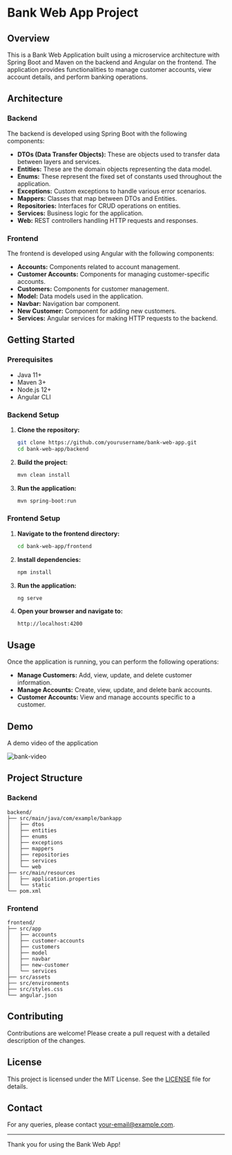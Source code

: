 # Bank Web App Project

## Overview

This is a Bank Web Application built using a microservice architecture with Spring Boot and Maven on the backend and Angular on the frontend. The application provides functionalities to manage customer accounts, view account details, and perform banking operations.

## Architecture

### Backend
The backend is developed using Spring Boot with the following components:

- **DTOs (Data Transfer Objects):** These are objects used to transfer data between layers and services.
- **Entities:** These are the domain objects representing the data model.
- **Enums:** These represent the fixed set of constants used throughout the application.
- **Exceptions:** Custom exceptions to handle various error scenarios.
- **Mappers:** Classes that map between DTOs and Entities.
- **Repositories:** Interfaces for CRUD operations on entities.
- **Services:** Business logic for the application.
- **Web:** REST controllers handling HTTP requests and responses.

### Frontend
The frontend is developed using Angular with the following components:

- **Accounts:** Components related to account management.
- **Customer Accounts:** Components for managing customer-specific accounts.
- **Customers:** Components for customer management.
- **Model:** Data models used in the application.
- **Navbar:** Navigation bar component.
- **New Customer:** Component for adding new customers.
- **Services:** Angular services for making HTTP requests to the backend.

## Getting Started

### Prerequisites

- Java 11+
- Maven 3+
- Node.js 12+
- Angular CLI

### Backend Setup

1. **Clone the repository:**
    ```bash
    git clone https://github.com/yourusername/bank-web-app.git
    cd bank-web-app/backend
    ```

2. **Build the project:**
    ```bash
    mvn clean install
    ```

3. **Run the application:**
    ```bash
    mvn spring-boot:run
    ```

### Frontend Setup

1. **Navigate to the frontend directory:**
    ```bash
    cd bank-web-app/frontend
    ```

2. **Install dependencies:**
    ```bash
    npm install
    ```

3. **Run the application:**
    ```bash
    ng serve
    ```

4. **Open your browser and navigate to:**
    ```
    http://localhost:4200
    ```

## Usage

Once the application is running, you can perform the following operations:

- **Manage Customers:** Add, view, update, and delete customer information.
- **Manage Accounts:** Create, view, update, and delete bank accounts.
- **Customer Accounts:** View and manage accounts specific to a customer.

## Demo

A demo video of the application 

![bank-video](bank-video.gif)

## Project Structure

### Backend
```
backend/
├── src/main/java/com/example/bankapp
│   ├── dtos
│   ├── entities
│   ├── enums
│   ├── exceptions
│   ├── mappers
│   ├── repositories
│   ├── services
│   └── web
├── src/main/resources
│   ├── application.properties
│   └── static
└── pom.xml
```

### Frontend
```
frontend/
├── src/app
│   ├── accounts
│   ├── customer-accounts
│   ├── customers
│   ├── model
│   ├── navbar
│   ├── new-customer
│   └── services
├── src/assets
├── src/environments
├── src/styles.css
└── angular.json
```

## Contributing

Contributions are welcome! Please create a pull request with a detailed description of the changes.

## License

This project is licensed under the MIT License. See the [LICENSE](./LICENSE) file for details.

## Contact

For any queries, please contact [your-email@example.com](mailto:your-email@example.com).

---

Thank you for using the Bank Web App!

